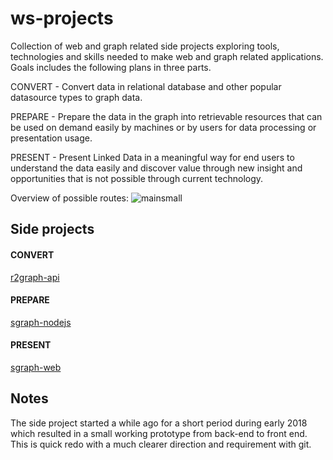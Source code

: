 # ws-projects
Collection of web and graph related side projects exploring tools, technologies and skills needed to make web and graph related applications. Goals includes the following plans in three parts.

CONVERT - Convert data in relational database and other popular datasource types to graph data.

PREPARE - Prepare the data in the graph into retrievable resources that can be used on demand easily by machines or by users for data processing or presentation usage.

PRESENT - Present Linked Data in a meaningful way for end users to understand the data easily and discover value through new insight and opportunities that is not possible through current technology.

Overview of possible routes:
![mainsmall](https://user-images.githubusercontent.com/42923689/53229331-ca8c0f80-36e8-11e9-975b-5cc323c87c39.png)

## Side projects
#### CONVERT
[r2graph-api](https://github.com/jiefenn8/r2graph-api)

#### PREPARE
[sgraph-nodejs](https://github.com/jiefenn8/sgraph-nodejs)

#### PRESENT
[sgraph-web](https://github.com/jiefenn8/sgraph-web)

## Notes
The side project started a while ago for a short period during early 2018 which resulted in a small working prototype from back-end to front end. This is quick redo with a much clearer direction and requirement with git.
